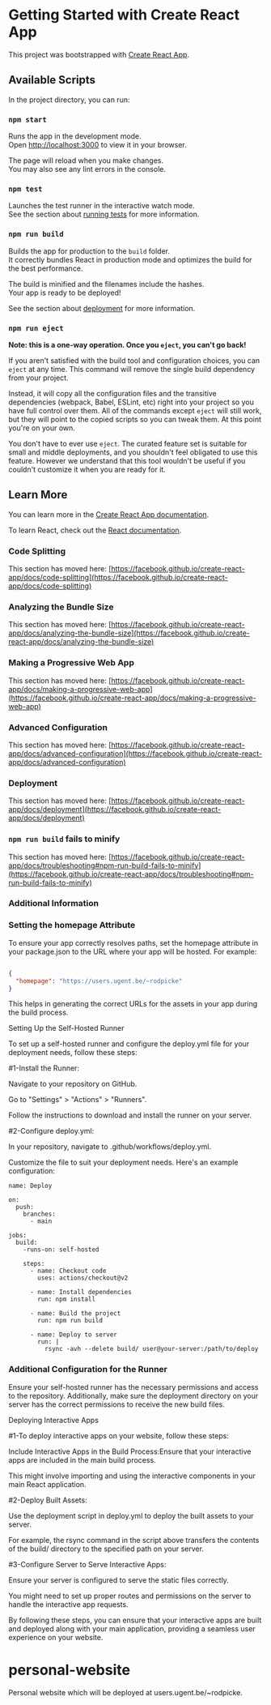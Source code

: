# Getting Started with Create React App

This project was bootstrapped with [Create React App](https://github.com/facebook/create-react-app).

## Available Scripts

In the project directory, you can run:

### `npm start`

Runs the app in the development mode.\
Open [http://localhost:3000](http://localhost:3000) to view it in your browser.

The page will reload when you make changes.\
You may also see any lint errors in the console.

### `npm test`

Launches the test runner in the interactive watch mode.\
See the section about [running tests](https://facebook.github.io/create-react-app/docs/running-tests) for more information.

### `npm run build`

Builds the app for production to the `build` folder.\
It correctly bundles React in production mode and optimizes the build for the best performance.

The build is minified and the filenames include the hashes.\
Your app is ready to be deployed!

See the section about [deployment](https://facebook.github.io/create-react-app/docs/deployment) for more information.

### `npm run eject`

**Note: this is a one-way operation. Once you `eject`, you can't go back!**

If you aren't satisfied with the build tool and configuration choices, you can `eject` at any time. This command will remove the single build dependency from your project.

Instead, it will copy all the configuration files and the transitive dependencies (webpack, Babel, ESLint, etc) right into your project so you have full control over them. All of the commands except `eject` will still work, but they will point to the copied scripts so you can tweak them. At this point you're on your own.

You don't have to ever use `eject`. The curated feature set is suitable for small and middle deployments, and you shouldn't feel obligated to use this feature. However we understand that this tool wouldn't be useful if you couldn't customize it when you are ready for it.

## Learn More

You can learn more in the [Create React App documentation](https://facebook.github.io/create-react-app/docs/getting-started).

To learn React, check out the [React documentation](https://reactjs.org/).

### Code Splitting

This section has moved here: [https://facebook.github.io/create-react-app/docs/code-splitting](https://facebook.github.io/create-react-app/docs/code-splitting)

### Analyzing the Bundle Size

This section has moved here: [https://facebook.github.io/create-react-app/docs/analyzing-the-bundle-size](https://facebook.github.io/create-react-app/docs/analyzing-the-bundle-size)

### Making a Progressive Web App

This section has moved here: [https://facebook.github.io/create-react-app/docs/making-a-progressive-web-app](https://facebook.github.io/create-react-app/docs/making-a-progressive-web-app)

### Advanced Configuration

This section has moved here: [https://facebook.github.io/create-react-app/docs/advanced-configuration](https://facebook.github.io/create-react-app/docs/advanced-configuration)

### Deployment

This section has moved here: [https://facebook.github.io/create-react-app/docs/deployment](https://facebook.github.io/create-react-app/docs/deployment)

### `npm run build` fails to minify

This section has moved here: [https://facebook.github.io/create-react-app/docs/troubleshooting#npm-run-build-fails-to-minify](https://facebook.github.io/create-react-app/docs/troubleshooting#npm-run-build-fails-to-minify)


<h3>Additional Information</h3> 

### Setting the homepage Attribute

To ensure your app correctly resolves paths, set the homepage attribute in your package.json to the URL where your app will be hosted. For example:

```json 

{
  "homepage": "https://users.ugent.be/~rodpicke"
}
```
This helps in generating the correct URLs for the assets in your app during the build process.

Setting Up the Self-Hosted Runner

To set up a self-hosted runner and configure the deploy.yml file for your deployment needs, follow these steps:

#1-Install the Runner:

Navigate to your repository on GitHub.

Go to "Settings" > "Actions" > "Runners".

Follow the instructions to download and install the runner on your server.

#2-Configure deploy.yml:

In your repository, navigate to .github/workflows/deploy.yml.

Customize the file to suit your deployment needs. Here's an example configuration:

```
name: Deploy

on:
  push:
    branches:
      - main

jobs:
  build:
    -runs-on: self-hosted

    steps:
      - name: Checkout code
        uses: actions/checkout@v2

      - name: Install dependencies
        run: npm install

      - name: Build the project
        run: npm run build

      - name: Deploy to server
        run: |
          rsync -avh --delete build/ user@your-server:/path/to/deploy
```


<h3>Additional Configuration for the Runner</h3>

Ensure your self-hosted runner has the necessary permissions and access to the repository. Additionally, make sure the deployment directory on your server has the correct permissions to receive the new build files.

Deploying Interactive Apps

#1-To deploy interactive apps on your website, follow these steps:

Include Interactive Apps in the Build Process:Ensure that your interactive apps are included in the main build process.

This might involve importing and using the interactive components in your main React application.

#2-Deploy Built Assets:

Use the deployment script in deploy.yml to deploy the built assets to your server.

For example, the rsync command in the script above transfers the contents of the build/ directory to the specified path on your server.

#3-Configure Server to Serve Interactive Apps:

Ensure your server is configured to serve the static files correctly.

You might need to set up proper routes and permissions on the server to handle the interactive app requests.

By following these steps, you can ensure that your interactive apps are built and deployed along with your main application, providing a seamless user experience on your website.

# personal-website
Personal website which will be deployed at users.ugent.be/~rodpicke.
